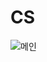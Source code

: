 # CS
![메인](https://tricolor-fern-8f6.notion.site/image/https%3A%2F%2Fprod-files-secure.s3.us-west-2.amazonaws.com%2F0fd9cc4f-08a1-4b1d-bce3-e46c9d365c2d%2F7c28042d-2a3a-4909-8d9f-e47b977108c7%2Fcomputer-science-body.png?table=block&id=747c6c72-b40f-47ae-9935-306f832b1fe6&spaceId=0fd9cc4f-08a1-4b1d-bce3-e46c9d365c2d&width=1880&userId=&cache=v2)
